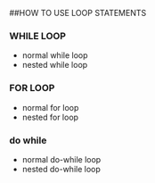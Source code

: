 ##HOW TO USE LOOP STATEMENTS

### WHILE LOOP

- normal while loop
- nested while loop

### FOR LOOP

- normal for loop
- nested for loop

### do while

- normal do-while loop
- nested do-while loop 
